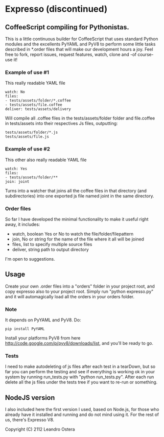 # Expresso (discontinued)
## CoffeeScript compiling for Pythonistas.

This is a little continuous builder for CoffeeScript that uses standard Python modules and the excellents PyYAML and PyV8 to perform some little tasks described in *.order files that will make our development hours a joy.
Feel free to fork, report issues, request features, watch, clone and -of course- use it!

### Example of use #1

This really readable YAML file 

```
watch: No
files:
- tests/assets/folder/*.coffee
- tests/assets/file.coffee
deliver: tests/assets/delivery
```

Will compile all .coffee files in the tests/assets/folder folder and file.coffee in tests/assets into their respectives Js files, outputting:

```
tests/assets/folder/*.js
tests/assets/file.js
```

### Example of use #2

This other also really readable YAML file 

```
watch: Yes
files:
- tests/assets/folder/**
join: joint
```

Turns into a watcher that joins all the coffee files in that directory (and subdirectories) into one exported js file named joint in the same directory.


### Order files

So far I have developed the minimal functionality to make it useful right away, it includes:

* watch, boolean Yes or No to watch the file/folder/filepattern
* join, No or string for the name of the file where it all will be joined
* files, list to specify multiple source files
* deliver, string path to output directory

I'm open to suggestions.

## Usage

Create your own .order files into a "orders" folder in your project root, and copy expresso also to your project root. Simply run "python expresso.py" and it will automagically load all the orders in your orders folder.

### Note

It depends on PyYAML and PyV8. Do:

```
pip install PyYAML
```

Install your platforms PyV8 from here http://code.google.com/p/pyv8/downloads/list, and you'll be ready to go.

### Tests

I need to make autodeleting of js files after each test in a tearDown, but so far you can perform the testing and see if everything is working ok in your system by running run_tests.py with "python run_tests.py". After each run delete all the js files under the tests tree if you want to re-run or something.

## NodeJS version

I also included here the first version I used, based on Node.js, for those who already have it installed and running and do not mind using it. For the rest of us, there's Expresso V8.

Copyright (C) 2112 Leandro Ostera
